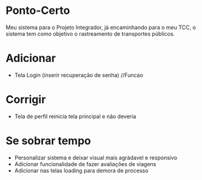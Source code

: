 # Ponto-Certo
Meu sistema para o Projeto Integrador, já encaminhando para o meu TCC, o sistema tem como objetivo o rastreamento de transportes públicos.

# Adicionar
- Tela Login (inserir recuperação de senha) //Funcao

# Corrigir
- Tela de perfil reinicia tela principal e não deveria

# Se sobrar tempo
- Personalizar sistema e deixar visual mais agrádavel e responsivo
- Adicionar funcionalidade de fazer avaliações de viagens
- Adicionar nas telas loading para demora de processo